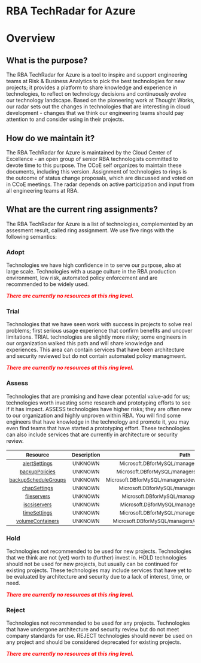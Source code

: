 
RBA TechRadar for Azure
=======================

# Overview

## What is the purpose?


The RBA TechRadar for Azure is a tool to inspire and support engineering teams at Risk & Business Analytics to pick the best technologies for new projects; it provides a platform to share knowledge and experience in technologies, to reflect on technology decisions and continuously evolve our technology landscape.  Based on the pioneering work at Thought Works, our radar sets out the changes in technologies that are interesting in cloud development - changes that we think our engineering teams should pay attention to and consider using in their projects.
## How do we maintain it?


The RBA TechRadar for Azure is maintained by the Cloud Center of Excellence - an open group of senior RBA technologists committed to devote time to this purpose.  The CCoE self organizes to maintain these documents, including this version.  Assignment of technologies to rings is the outcome of status change proposals, which are discussed and voted on in CCoE meetings.  The radar depends on active participation and input from all engineering teams at RBA.
## What are the current ring assignments?


The RBA TechRadar for Azure is a list of technologies, complemented by an assesment result, called ring assignment.  We use five rings with the following semantics:
### Adopt


Technologies we have high confidence in to serve our purpose, also at large scale.  Technologies with a usage culture in the RBA production environment, low risk, automated policy enforcement and are recommended to be widely used.  
  
***<font color="red"> There are currently no resources at this ring level. </font>***
### Trial


Technologies that we have seen work with success in projects to solve real problems;  first serious usage experience that confirm benefits and uncover limitations.  TRIAL technologies are slightly more risky; some engineers in our organization walked this path and will share knowledge and experiences.  This area can contain services that have been architecture and security reviewed but do not contain automated policy managmeent.  
  
***<font color="red"> There are currently no resources at this ring level. </font>***
### Assess


Technologies that are promising and have clear potential value-add for us; technologies worth investing some research and prototyping efforts to see if it has impact.  ASSESS technologies have higher risks;  they are often new to our organization and highly unproven within RBA.  You will find some engineers that have knowledge in the technology and promote it, you may even find teams that have started a prototyping effort.  These technologies can also include services that are currently in architecture or security review.  

|<sub>Resource</sub>|<sub>Description</sub>|<sub>Path</sub>|<sub>Status</sub>|
| :---: | :---: | :---: | :---: |
|<sub>[alertSettings](https://github.com/openrba/python-azure-techradar/tree/master/Microsoft.DBforMySQL/managers/devices/alertSettings)</sub>|<sub>UNKNOWN</sub>|<sub>Microsoft.DBforMySQL/managers/devices/alertSettings</sub>|<sub>ASSESS</sub>|
|<sub>[backupPolicies](https://github.com/openrba/python-azure-techradar/tree/master/Microsoft.DBforMySQL/managers/devices/backupPolicies)</sub>|<sub>UNKNOWN</sub>|<sub>Microsoft.DBforMySQL/managers/devices/backupPolicies</sub>|<sub>ASSESS</sub>|
|<sub>[backupScheduleGroups](https://github.com/openrba/python-azure-techradar/tree/master/Microsoft.DBforMySQL/managers/devices/backupScheduleGroups)</sub>|<sub>UNKNOWN</sub>|<sub>Microsoft.DBforMySQL/managers/devices/backupScheduleGroups</sub>|<sub>ASSESS</sub>|
|<sub>[chapSettings](https://github.com/openrba/python-azure-techradar/tree/master/Microsoft.DBforMySQL/managers/devices/chapSettings)</sub>|<sub>UNKNOWN</sub>|<sub>Microsoft.DBforMySQL/managers/devices/chapSettings</sub>|<sub>ASSESS</sub>|
|<sub>[fileservers](https://github.com/openrba/python-azure-techradar/tree/master/Microsoft.DBforMySQL/managers/devices/fileservers)</sub>|<sub>UNKNOWN</sub>|<sub>Microsoft.DBforMySQL/managers/devices/fileservers</sub>|<sub>ASSESS</sub>|
|<sub>[iscsiservers](https://github.com/openrba/python-azure-techradar/tree/master/Microsoft.DBforMySQL/managers/devices/iscsiservers)</sub>|<sub>UNKNOWN</sub>|<sub>Microsoft.DBforMySQL/managers/devices/iscsiservers</sub>|<sub>ASSESS</sub>|
|<sub>[timeSettings](https://github.com/openrba/python-azure-techradar/tree/master/Microsoft.DBforMySQL/managers/devices/timeSettings)</sub>|<sub>UNKNOWN</sub>|<sub>Microsoft.DBforMySQL/managers/devices/timeSettings</sub>|<sub>ASSESS</sub>|
|<sub>[volumeContainers](https://github.com/openrba/python-azure-techradar/tree/master/Microsoft.DBforMySQL/managers/devices/volumeContainers)</sub>|<sub>UNKNOWN</sub>|<sub>Microsoft.DBforMySQL/managers/devices/volumeContainers</sub>|<sub>ASSESS</sub>|

### Hold


Technologies not recommended to be used for new projects. Technologies that we think are not (yet) worth to (further) invest in.  HOLD technologies should not be used for new projects, but usually can be continued for existing projects.  These technologies may include services that have yet to be evaluated by architecture and security due to a lack of interest, time, or need.  
  
***<font color="red"> There are currently no resources at this ring level. </font>***
### Reject


Technologies not recommended to be used for any projects. Technologies that have undergone architecture and security review but do not meet company standards for use.  REJECT technologies should never be used on any project and should be considered deprecated for existing projects.  
  
***<font color="red"> There are currently no resources at this ring level. </font>***
